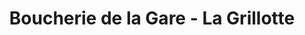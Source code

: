 ---
title: "Boucherie de la Gare - La Grillotte"
url: /les-ecorces/boucherie-de-la-gare-la-grillotte/
shop: boucherie
---